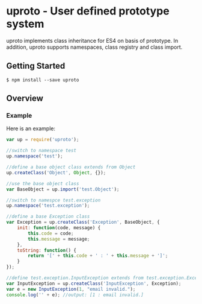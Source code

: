 # uproto - User defined prototype system

uproto implements class inheritance for ES4 on basis of prototype. In addition, uproto supports namespaces, class registry and class import.

## Getting Started

```shell
$ npm install --save uproto
```

## Overview
### Example

Here is an example:

```js
var up = require('uproto');

//switch to namespace test
up.namespace('test');

//define a base object class extends from Object
up.createClass('Object', Object, {});

//use the base object class
var BaseObject = up.import('test.Object');

//switch to namespce test.exception
up.namespace('test.exception');

//define a base Exception class
var Exception = up.createClass('Exception', BaseObject, {
    init: function(code, message) {
        this.code = code;
        this.message = message;
    },
    toString: function() {
        return '[' + this.code + ' : ' + this.message + ']';
    }
});

//define test.exception.InputException extends from test.exception.Exception
var InputException = up.createClass('InputException', Exception);
var e = new InputException(1, "email invalid.");
console.log('' + e); //output: [1 : email invalid.]
```